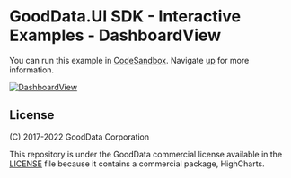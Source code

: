 # GoodData.UI SDK - Interactive Examples - DashboardView

You can run this example in [CodeSandbox](https://codesandbox.io/s/github/gooddata/gooddata-ui-examples/tree/master/example-dashboardview?file=/src/App/index.js). Navigate [up](https://github.com/gooddata/gooddata-ui-examples) for more information.

[![DashboardView](/assets/example-localhost-dashboardview.png)](https://codesandbox.io/s/github/gooddata/gooddata-ui-examples/tree/master/example-dashboardview?file=/src/App/index.js)

## License

(C) 2017-2022 GoodData Corporation

This repository is under the GoodData commercial license available in the [LICENSE](LICENSE) file because it contains a commercial package, HighCharts.
